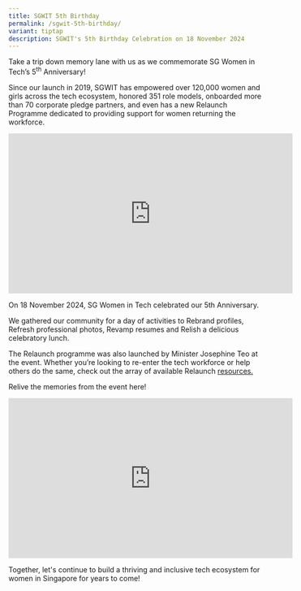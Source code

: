```yaml
---
title: SGWIT 5th Birthday
permalink: /sgwit-5th-birthday/
variant: tiptap
description: SGWIT's 5th Birthday Celebration on 18 November 2024
---
```

<p>Take a trip down memory lane with us as we commemorate SG Women in Tech’s
5<sup>th</sup> Anniversary!</p>
<p>Since our launch in 2019, SGWIT has empowered over 120,000 women and girls
across the tech ecosystem, honored 351 role models, onboarded more than
70 corporate pledge partners, and even has a new Relaunch Programme dedicated
to providing support for women returning the workforce.</p>
<p></p>
<div class="iframe-wrapper">
<iframe height="315" width="560" allowfullscreen="true" frameborder="0" src="https://www.youtube.com/embed/mPnYo23ZqLA?si=YCmNby_wD1S4erB4"></iframe>
</div>
<p></p>
<p>On 18 November 2024, SG Women in Tech celebrated our 5th Anniversary.</p>
<p>We gathered our community for a day of activities to Rebrand profiles,
Refresh professional photos, Revamp resumes and Relish a delicious celebratory
lunch.</p>
<p>The Relaunch programme was also launched by Minister Josephine Teo at
the event. Whether you’re looking to re-enter the tech workforce or help
others do the same, check out the array of available Relaunch <a href="https://www.sgwomenintech.sg/relaunch" rel="noopener nofollow" target="_blank">resources.</a>
</p>
<p>Relive the memories from the event here!</p>
<div class="iframe-wrapper">
<iframe height="315" width="560" allowfullscreen="true" frameborder="0" src="https://www.youtube.com/embed/QJhS5OB4UCs?si=G-nBC8lvb8ihnA2F"></iframe>
</div>
<p>Together, let's continue to build a thriving and inclusive tech ecosystem
for women in Singapore for years to come!</p>